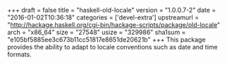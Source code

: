 +++
draft = false
title = "haskell-old-locale"
version = "1.0.0.7-2"
date = "2016-01-02T10:36:18"
categories = ['devel-extra']
upstreamurl = "http://hackage.haskell.org/cgi-bin/hackage-scripts/package/old-locale"
arch = "x86_64"
size = "27548"
usize = "329986"
sha1sum = "e105bf5885ee3c673b11cc51817e8651de20621b"
+++
This package provides the ability to adapt to locale conventions such as date and time formats.